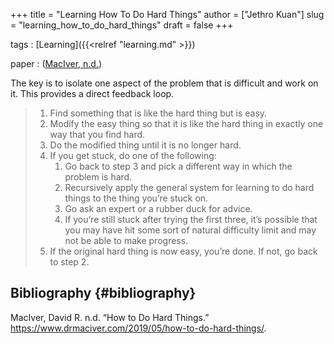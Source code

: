 +++
title = "Learning How To Do Hard Things"
author = ["Jethro Kuan"]
slug = "learning_how_to_do_hard_things"
draft = false
+++

tags
: [Learning]({{<relref "learning.md" >}})

paper
: ([MacIver, n.d.](#orga0fb7a2))

The key is to isolate one aspect of the problem that is difficult and
work on it. This provides a direct feedback loop.

> 1.  Find something that is like the hard thing but is easy.
> 2.  Modify the easy thing so that it is like the hard thing in exactly one way that you find hard.
> 3.  Do the modified thing until it is no longer hard.
> 4.  If you get stuck, do one of the following:
>     1.  Go back to step 3 and pick a different way in which the problem is hard.
>     2.  Recursively apply the general system for learning to do hard things to the thing you’re stuck on.
>     3.  Go ask an expert or a rubber duck for advice.
>     4.  If you’re still stuck after trying the first three, it’s possible that you may have hit some sort of natural difficulty limit and may not be able to make progress.
> 5.  If the original hard thing is now easy, you’re done. If not, go back to step 2.

## Bibliography {#bibliography}

<a id="orga0fb7a2"></a>MacIver, David R. n.d. “How to Do Hard Things.” <https://www.drmaciver.com/2019/05/how-to-do-hard-things/>.
